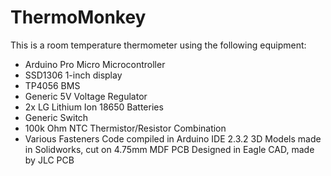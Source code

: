 # ThermoMonkey
This is a room temperature thermometer using the following equipment:
* Arduino Pro Micro Microcontroller
* SSD1306 1-inch display
* TP4056 BMS
* Generic 5V Voltage Regulator
* 2x LG Lithium Ion 18650 Batteries
* Generic Switch
* 100k Ohm NTC Thermistor/Resistor Combination
* Various Fasteners
Code compiled in Arduino IDE 2.3.2
3D Models made in Solidworks, cut on 4.75mm MDF
PCB Designed in Eagle CAD, made by JLC PCB
